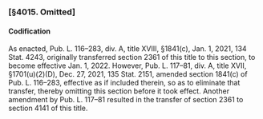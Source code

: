 ### [§4015. Omitted] ###

#### Codification ####

As enacted, Pub. L. 116–283, div. A, title XVIII, §1841(c), Jan. 1, 2021, 134 Stat. 4243, originally transferred section 2361 of this title to this section, to become effective Jan. 1, 2022. However, Pub. L. 117–81, div. A, title XVII, §1701(u)(2)(D), Dec. 27, 2021, 135 Stat. 2151, amended section 1841(c) of Pub. L. 116–283, effective as if included therein, so as to eliminate that transfer, thereby omitting this section before it took effect. Another amendment by Pub. L. 117–81 resulted in the transfer of section 2361 to section 4141 of this title.
